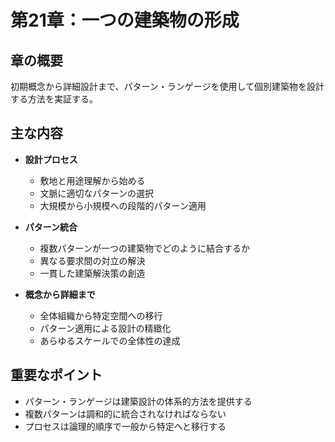 # 第21章：一つの建築物の形成

## 章の概要
初期概念から詳細設計まで、パターン・ランゲージを使用して個別建築物を設計する方法を実証する。

## 主な内容
- **設計プロセス**
  - 敷地と用途理解から始める
  - 文脈に適切なパターンの選択
  - 大規模から小規模への段階的パターン適用

- **パターン統合**
  - 複数パターンが一つの建築物でどのように結合するか
  - 異なる要求間の対立の解決
  - 一貫した建築解決策の創造

- **概念から詳細まで**
  - 全体組織から特定空間への移行
  - パターン適用による設計の精緻化
  - あらゆるスケールでの全体性の達成

## 重要なポイント
- パターン・ランゲージは建築設計の体系的方法を提供する
- 複数パターンは調和的に統合されなければならない
- プロセスは論理的順序で一般から特定へと移行する